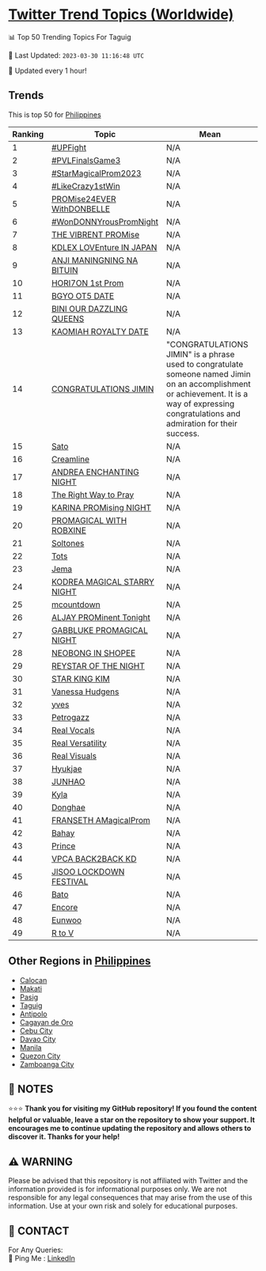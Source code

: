 [Twitter Trend Topics (Worldwide)](https://github.com/ErcinDedeoglu/Twitter-Trend-Topics)
==========


📊 Top 50 Trending Topics For Taguig

📆 Last Updated: `2023-03-30 11:16:48 UTC`

🔧 Updated every 1 hour!


## Trends

This is top 50 for [Philippines](</Philippines>)

| Ranking | Topic | Mean |
| ------- | ------------ | ------------ |
| 1 | [#UPFight](http://twitter.com/search?q=%23UPFight) | N/A |
| 2 | [#PVLFinalsGame3](http://twitter.com/search?q=%23PVLFinalsGame3) | N/A |
| 3 | [#StarMagicalProm2023](http://twitter.com/search?q=%23StarMagicalProm2023) | N/A |
| 4 | [#LikeCrazy1stWin](http://twitter.com/search?q=%23LikeCrazy1stWin) | N/A |
| 5 | [PROMise24EVER WithDONBELLE](http://twitter.com/search?q=PROMise24EVER+WithDONBELLE) | N/A |
| 6 | [#WonDONNYrousPromNight](http://twitter.com/search?q=%23WonDONNYrousPromNight) | N/A |
| 7 | [THE VIBRENT PROMise](http://twitter.com/search?q=THE+VIBRENT+PROMise) | N/A |
| 8 | [KDLEX LOVEnture IN JAPAN](http://twitter.com/search?q=KDLEX+LOVEnture+IN+JAPAN) | N/A |
| 9 | [ANJI MANINGNING NA BITUIN](http://twitter.com/search?q=ANJI+MANINGNING+NA+BITUIN) | N/A |
| 10 | [HORI7ON 1st Prom](http://twitter.com/search?q=HORI7ON+1st+Prom) | N/A |
| 11 | [BGYO OT5 DATE](http://twitter.com/search?q=BGYO+OT5+DATE) | N/A |
| 12 | [BINI OUR DAZZLING QUEENS](http://twitter.com/search?q=BINI+OUR+DAZZLING+QUEENS) | N/A |
| 13 | [KAOMIAH ROYALTY DATE](http://twitter.com/search?q=KAOMIAH+ROYALTY+DATE) | N/A |
| 14 | [CONGRATULATIONS JIMIN](http://twitter.com/search?q=CONGRATULATIONS+JIMIN) | "CONGRATULATIONS JIMIN" is a phrase used to congratulate someone named Jimin on an accomplishment or achievement. It is a way of expressing congratulations and admiration for their success. |
| 15 | [Sato](http://twitter.com/search?q=Sato) | N/A |
| 16 | [Creamline](http://twitter.com/search?q=Creamline) | N/A |
| 17 | [ANDREA ENCHANTING NIGHT](http://twitter.com/search?q=ANDREA+ENCHANTING+NIGHT) | N/A |
| 18 | [The Right Way to Pray](http://twitter.com/search?q=The+Right+Way+to+Pray) | N/A |
| 19 | [KARINA PROMising NIGHT](http://twitter.com/search?q=KARINA+PROMising+NIGHT) | N/A |
| 20 | [PROMAGICAL WITH ROBXINE](http://twitter.com/search?q=PROMAGICAL+WITH+ROBXINE) | N/A |
| 21 | [Soltones](http://twitter.com/search?q=Soltones) | N/A |
| 22 | [Tots](http://twitter.com/search?q=Tots) | N/A |
| 23 | [Jema](http://twitter.com/search?q=Jema) | N/A |
| 24 | [KODREA MAGICAL STARRY NIGHT](http://twitter.com/search?q=KODREA+MAGICAL+STARRY+NIGHT) | N/A |
| 25 | [mcountdown](http://twitter.com/search?q=mcountdown) | N/A |
| 26 | [ALJAY PROMinent Tonight](http://twitter.com/search?q=ALJAY+PROMinent+Tonight) | N/A |
| 27 | [GABBLUKE PROMAGICAL NIGHT](http://twitter.com/search?q=GABBLUKE+PROMAGICAL+NIGHT) | N/A |
| 28 | [NEOBONG IN SHOPEE](http://twitter.com/search?q=NEOBONG+IN+SHOPEE) | N/A |
| 29 | [REYSTAR OF THE NIGHT](http://twitter.com/search?q=REYSTAR+OF+THE+NIGHT) | N/A |
| 30 | [STAR KING KIM](http://twitter.com/search?q=STAR+KING+KIM) | N/A |
| 31 | [Vanessa Hudgens](http://twitter.com/search?q=Vanessa+Hudgens) | N/A |
| 32 | [yves](http://twitter.com/search?q=yves) | N/A |
| 33 | [Petrogazz](http://twitter.com/search?q=Petrogazz) | N/A |
| 34 | [Real Vocals](http://twitter.com/search?q=Real+Vocals) | N/A |
| 35 | [Real Versatility](http://twitter.com/search?q=Real+Versatility) | N/A |
| 36 | [Real Visuals](http://twitter.com/search?q=Real+Visuals) | N/A |
| 37 | [Hyukjae](http://twitter.com/search?q=Hyukjae) | N/A |
| 38 | [JUNHAO](http://twitter.com/search?q=JUNHAO) | N/A |
| 39 | [Kyla](http://twitter.com/search?q=Kyla) | N/A |
| 40 | [Donghae](http://twitter.com/search?q=Donghae) | N/A |
| 41 | [FRANSETH AMagicalProm](http://twitter.com/search?q=FRANSETH+AMagicalProm) | N/A |
| 42 | [Bahay](http://twitter.com/search?q=Bahay) | N/A |
| 43 | [Prince](http://twitter.com/search?q=Prince) | N/A |
| 44 | [VPCA BACK2BACK KD](http://twitter.com/search?q=VPCA+BACK2BACK+KD) | N/A |
| 45 | [JISOO LOCKDOWN FESTIVAL](http://twitter.com/search?q=JISOO+LOCKDOWN+FESTIVAL) | N/A |
| 46 | [Bato](http://twitter.com/search?q=Bato) | N/A |
| 47 | [Encore](http://twitter.com/search?q=Encore) | N/A |
| 48 | [Eunwoo](http://twitter.com/search?q=Eunwoo) | N/A |
| 49 | [R to V](http://twitter.com/search?q=R+to+V) | N/A |



## Other Regions in [Philippines](</Philippines>)

* [Calocan](</Philippines/Calocan.md>)
* [Makati](</Philippines/Makati.md>)
* [Pasig](</Philippines/Pasig.md>)
* [Taguig](</Philippines/Taguig.md>)
* [Antipolo](</Philippines/Antipolo.md>)
* [Cagayan de Oro](</Philippines/Cagayan de Oro.md>)
* [Cebu City](</Philippines/Cebu City.md>)
* [Davao City](</Philippines/Davao City.md>)
* [Manila](</Philippines/Manila.md>)
* [Quezon City](</Philippines/Quezon City.md>)
* [Zamboanga City](</Philippines/Zamboanga City.md>)



## 📝 NOTES

⭐⭐⭐ **Thank you for visiting my GitHub repository! If you found the content helpful or valuable, leave a star on the repository to show your support. It encourages me to continue updating the repository and allows others to discover it. Thanks for your help!**


## ⚠️ WARNING

Please be advised that this repository is not affiliated with Twitter and the information provided is for informational purposes only. We are not responsible for any legal consequences that may arise from the use of this information. Use at your own risk and solely for educational purposes.


## 📨 CONTACT

 For Any Queries:  
            🏓 Ping Me : [LinkedIn](https://www.linkedin.com/in/ercindedeoglu/)
